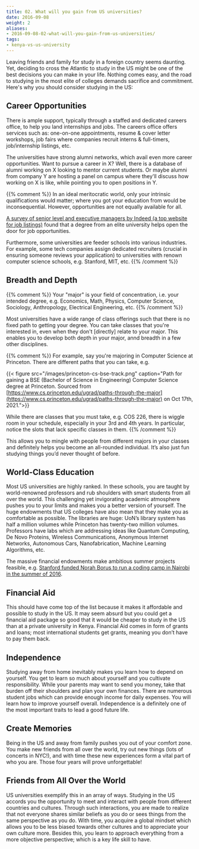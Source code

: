 ```yaml
---
title: 02. What will you gain from US universities?
date: 2016-09-08
weight: 2
aliases:
- 2016-09-08-02-what-will-you-gain-from-us-universities/
tags:
- kenya-vs-us-university
---
```


Leaving friends and family for study in a foreign country seems
daunting. Yet, deciding to cross the Atlantic to study in the US might
be one of the best decisions you can make in your life. Nothing comes
easy, and the road to studying in the most elite of colleges demands
sacrifice and commitment. Here's why you should consider studying in the
US:

## Career Opportunities

There is ample support, typically through a staffed and dedicated
careers office, to help you land internships and jobs. The careers
office offers services such as: one-on-one appointments, resume & cover
letter workshops, job fairs where companies recruit interns &
full-timers, job/internship listings, etc.

The universities have strong alumni networks, which avail even more
career opportunities. Want to pursue a career in X? Well, there is a
database of alumni working on X looking to mentor current students. Or
maybe alumni from company Y are hosting a panel on campus where they'll
discuss how working on X is like, while pointing you to open positions
in Y.

{{% comment %}}
In an ideal meritocratic world, only your intrinsic qualifications would
matter; where you got your education from would be inconsequential.
However, opportunities are not equally available for all.

[A survey of senior level and executive managers by Indeed (a top
website for job
listings)](https://offers.indeed.com/rs/699-SXJ-715/images/InteractiveResearch_ExecutiveSummary.pdf)
found that a degree from an elite university helps open the door for job
opportunities.

Furthermore, some universities are feeder schools into various
industries. For example, some tech companies assign dedicated recruiters
(crucial in ensuring someone reviews your application) to universities
with renown computer science schools, e.g. Stanford, MIT, etc.
{{% /comment %}}

## Breadth and Depth

{{% comment %}}
Your "major" is your field of concentration, i.e. your intended degree,
e.g. Economics, Math, Physics, Computer Science, Sociology,
Anthropology, Electrical Engineering, etc.
{{% /comment %}}

Most universities have a wide range of class offerings such that there
is no fixed path to getting your degree. You can take classes that
you're interested in, even when they don't [directly] relate to your
major. This enables you to develop both depth in your major, annd
breadth in a few other disciplines.

{{% comment %}}
For example, say you're majoring in Computer Science at Princeton. There
are different paths that you can take, e.g.

{{< figure
  src="/images/princeton-cs-bse-track.png"
  caption="Path for gaining a BSE (Bachelor of Science in Engineering) Computer Science degree at Princeton. Sourced from [https://www.cs.princeton.edu/ugrad/paths-through-the-major](https://www.cs.princeton.edu/ugrad/paths-through-the-major) on Oct 17th, 2021.">}}

While there are classes that you must take, e.g. COS 226, there is
wiggle room in your schedule, especially in your 3rd and 4th years. In
particular, notice the slots that lack specific classes in them.
{{% /comment %}}

This allows you to mingle with people from different majors in your classes and definitely helps you become an all-rounded individual. It’s also just fun studying things you’d never thought of before.

## World-Class Education

Most US universities are highly ranked. In these schools, you are taught
by world-renowned professors and rub shoulders with smart students from
all over the world. This challenging yet invigorating academic
atmosphere pushes you to your limits and makes you a better version of
yourself. The huge endowments that US colleges have also mean that they
make you as comfortable as possible. The libraries are huge: UoN’s
library system has half a million volumes while Princeton has twenty-two
million volumes. Professors have labs which are addressing ideas like
Quantum Computing, De Novo Proteins, Wireless Communications, Anonymous
Internet Networks, Autonomous Cars, Nanofabrication, Machine Learning
Algorithms, etc.

The massive financial endowments make ambitious summer projects
feasible, e.g. [Stanford funded Norah Borus to run a coding camp in
Nairobi in the summer of
2016](https://stanfordwics.medium.com/founding-a-youth-based-tech-organization-8b91980217f6).

## Financial Aid

This should have come top of the list because it makes it affordable and
possible to study in the US. It may seem absurd but you could get a
financial aid package so good that it would be cheaper to study in the
US than at a private university in Kenya. Financial Aid comes in form of
grants and loans; most international students get grants, meaning you
don’t have to pay them back.

## Independence

Studying away from home inevitably makes you learn how to depend on
yourself. You get to learn so much about yourself and you cultivate
responsibility. While your parents may want to send you money, take that
burden off their shoulders and plan your own finances. There are
numerous student jobs which can provide enough income for daily
expenses. You will learn how to improve yourself overall. Independence
is a definitely one of the most important traits to lead a good future
life.

## Create Memories

Being in the US and away from family pushes you out of your comfort
zone. You make new friends from all over the world, try out new things
(lots of concerts in NYC!), and with time these new experiences form a
vital part of who you are. Those four years will prove unforgettable!

## Friends from All Over the World

US universities exemplify this in an array of ways. Studying in the US
accords you the opportunity to meet and interact with people from
different countries and cultures. Through such interactions, you are
made to realize that not everyone shares similar beliefs as you do or
sees things from the same perspective as you do. With time, you acquire
a global mindset which allows you to be less biased towards other
cultures and to appreciate your own culture more. Besides this, you
learn to approach everything from a more objective perspective; which is
a key life skill to have.
